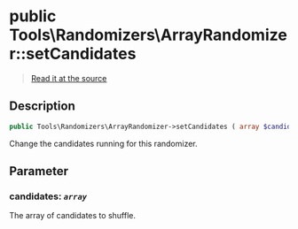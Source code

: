 # public Tools\Randomizers\ArrayRandomizer::setCandidates

> [Read it at the source](https://github.com/julien-boudry/Condorcet/blob/master/src/Tools/Randomizers/ArrayRandomizer.php#L64)

## Description    

```php
public Tools\Randomizers\ArrayRandomizer->setCandidates ( array $candidates ): void
```

Change the candidates running for this randomizer.

## Parameter

### **candidates:** *`array`*   
The array of candidates to shuffle.    
